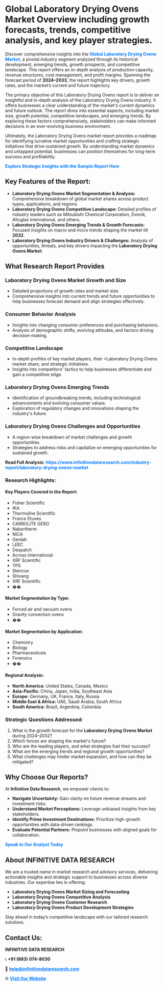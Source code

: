 <h1>Global Laboratory Drying Ovens Market Overview including growth forecasts, trends, competitive analysis, and key player strategies.</h1>
<p>
Discover comprehensive insights into the 
<a href="https://www.infinitivedataresearch.com/industry-report/laboratory-drying-ovens-market" rel="dofollow" style="color: #007BFF; text-decoration: none;"><strong>Global Laboratory Drying Ovens Market</strong></a>, a pivotal industry segment analyzed through its historical development, emerging trends, growth prospects, and competitive landscape. This report offers an in-depth analysis of production capacity, revenue structures, cost management, and profit margins. Spanning the forecast period of <strong>2024–2033</strong>, the report highlights key drivers, growth rates, and the market’s current and future trajectory.
</p>
<p>
The primary objective of this Laboratory Drying Ovens report is to deliver an insightful and in-depth analysis of the Laboratory Drying Ovens industry. It offers businesses a clear understanding of the market's current dynamics and future outlook. The report dives into essential aspects, including market size, growth potential, competitive landscapes, and emerging trends. By exploring these factors comprehensively, stakeholders can make informed decisions in an ever-evolving business environment.
</p>
<p>
Ultimately, the Laboratory Drying Ovens market report provides a roadmap for identifying lucrative market opportunities and crafting strategic initiatives that drive sustained growth. By understanding market dynamics and untapped potential, businesses can position themselves for long-term success and profitability.
</p>
<p>
<a href="https://www.infinitivedataresearch.com/request-sample/reportId=104640" style="color: #007BFF; text-decoration: none;"><strong>Explore Strategic Insights with the Sample Report Here</strong></a>
</p>

<h2>Key Features of the Report:</h2>
<ul>
<li><strong>Laboratory Drying Ovens Market Segmentation & Analysis:</strong> Comprehensive breakdown of global market shares across product types, applications, and regions.</li>
<li><strong>Laboratory Drying Ovens Competitive Landscape:</strong> Detailed profiles of industry leaders such as Mitsubishi Chemical Corporation, Evonik, Altuglas International, and others.</li>
<li><strong>Laboratory Drying Ovens Emerging Trends & Growth Forecasts:</strong> Focused insights on macro and micro trends shaping the market till <strong>2032</strong>.</li>
<li><strong>Laboratory Drying Ovens Industry Drivers & Challenges:</strong> Analysis of opportunities, threats, and key drivers impacting the <strong>Laboratory Drying Ovens Market</strong>.</li>
</ul>

<h2>What Research Report Provides</h2>
<h3>Laboratory Drying Ovens Market Growth and Size</h3>
<ul>
<li>Detailed projections of growth rates and market size.</li>
<li>Comprehensive insights into current trends and future opportunities to help businesses forecast demand and align strategies effectively.</li>
</ul>

<h3>Consumer Behavior Analysis</h3>
<ul>
<li>Insights into changing consumer preferences and purchasing behaviors.</li>
<li>Analysis of demographic shifts, evolving attitudes, and factors driving decision-making.</li>
</ul>

<h3>Competitive Landscape</h3>
<ul>
<li>In-depth profiles of key market players, their >Laboratory Drying Ovens market share, and strategic initiatives.</li>
<li>Insights into competitors' tactics to help businesses differentiate and gain a competitive edge.</li>
</ul>

<h3>Laboratory Drying Ovens Emerging Trends</h3>
<ul>
<li>Identification of groundbreaking trends, including technological advancements and evolving consumer values.</li>
<li>Exploration of regulatory changes and innovations shaping the industry's future.</li>
</ul>

<h3>Laboratory Drying Ovens Challenges and Opportunities</h3>
<ul>
<li>A region-wise breakdown of market challenges and growth opportunities.</li>
<li>Strategies to address risks and capitalize on emerging opportunities for sustained growth.</li>
</ul>
<p><strong>Read Full Analysis:</strong> <a href="https://www.infinitivedataresearch.com/industry-report/laboratory-drying-ovens-market" rel="dofollow" style="color: #007BFF; text-decoration: none;"><strong>https://www.infinitivedataresearch.com/industry-report/laboratory-drying-ovens-market</strong></a></p>
<h3>Research Highlights:</h3>
<h4>Key Players Covered in the Report:</h4>
<ul><li>Fisher Scientific</li><li>IKA</li><li>Thermoline Scientific</li><li>France Etuves</li><li>CARBOLITE GERO</li><li>Nabertherm</li><li>NICA</li><li>Genlab</li><li>LEEC</li><li>Despatch</li><li>Across International</li><li>XRF Scientific</li><li>TPS</li><li>Stericox</li><li>Shivang</li><li>XRF Scientific</li><li>��</li></ul>
<h4>Market Segmentation by Type:</h4>
<ul><li>Forced air and vacuum ovens</li><li>Gravity convection ovens</li><li>��</li></ul>
<h4>Market Segmentation by Application:</h4>
<ul><li>Chemistry</li><li>Biology</li><li>Pharmaceuticals</li><li>Forensics</li><li>��</li></ul>

<h4>Regional Analysis:</h4>
<ul>
<li><strong>North America:</strong> United States, Canada, Mexico</li>
<li><strong>Asia-Pacific:</strong> China, Japan, India, Southeast Asia</li>
<li><strong>Europe:</strong> Germany, UK, France, Italy, Russia</li>
<li><strong>Middle East & Africa:</strong> UAE, Saudi Arabia, South Africa</li>
<li><strong>South America:</strong> Brazil, Argentina, Colombia</li>
</ul>

<h3>Strategic Questions Addressed:</h3>
<ol>
<li>What is the growth forecast for the <strong>Laboratory Drying Ovens Market</strong> during 2024–2032?</li>
<li>Which forces are shaping the market's future?</li>
<li>Who are the leading players, and what strategies fuel their success?</li>
<li>What are the emerging trends and regional growth opportunities?</li>
<li>What challenges may hinder market expansion, and how can they be mitigated?</li>
</ol>

<h2>Why Choose Our Reports?</h2>
<p>At <strong>Infinitive Data Research</strong>, we empower clients to:</p>
<ul>
<li><strong>Navigate Uncertainty:</strong> Gain clarity on future revenue streams and investment risks.</li>
<li><strong>Understand Market Perceptions:</strong> Leverage unbiased insights from key stakeholders.</li>
<li><strong>Identify Prime Investment Destinations:</strong> Prioritize high-growth opportunities with data-driven rankings.</li>
<li><strong>Evaluate Potential Partners:</strong> Pinpoint businesses with aligned goals for collaboration.</li>
</ul>
<p><a href="https://www.infinitivedataresearch.com/industry-report/laboratory-drying-ovens-market" rel="dofollow" style="color: #007BFF; text-decoration: none;"><strong>Speak to Our Analyst Today</strong></a></p>

<h2>About INFINITIVE DATA RESEARCH</h2>
<p>We are a trusted name in market research and advisory services, delivering actionable insights and strategic support to businesses across diverse industries. Our expertise lies in offering:</p>
<ul>
<li><strong>Laboratory Drying Ovens Market Sizing and Forecasting</strong></li>
<li><strong>Laboratory Drying Ovens Competitive Analysis</strong></li>
<li><strong>Laboratory Drying Ovens Customer Research</strong></li>
<li><strong>Laboratory Drying Ovens Product Development Strategies</strong></li>
</ul>
<p>Stay ahead in today’s competitive landscape with our tailored research solutions.</p>

<h2>Contact Us:</h2>
<p><strong>INFINITIVE DATA RESEARCH</strong></p>
<p>📞 <strong>+91 (883) 074-8030</strong></p>
<p>📧 <strong><a href="mailto:help@infinitivedataresearch.com" style="color: #007BFF;">help@infinitivedataresearch.com</a></strong></p>
<p>🌐 <strong><a href="https://www.infinitivedataresearch.com" rel="dofollow" style="color: #007BFF;">Visit Our Website</a></strong></p>